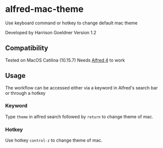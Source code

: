 # alfred-mac-theme
Use keyboard command or hotkey to change default mac theme

Developed by Harrison Goeldner
Version 1.2

## Compatibility

Tested on MacOS Catilina (10.15.7)
Needs [Alfred 4](https://www.alfredapp.com/) to work

## Usage

The workflow can be accessed either via a keyword in Alfred's search bar or through a hotkey

### Keyword

Type `theme` in alfred search followed by `return` to change theme of mac.

### Hotkey

Use hotkey `control-z` to change theme of mac.
